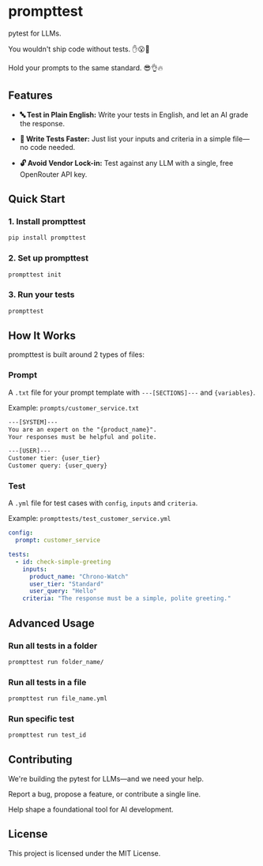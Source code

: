 # prompttest

pytest for LLMs.

You wouldn't ship code without tests. ✋😮🤚

Hold your prompts to the same standard. 😎👌🔥

## Features

- **🔤 Test in Plain English:** Write your tests in English, and let an AI grade the response.

- **🚀 Write Tests Faster:** Just list your inputs and criteria in a simple file—no code needed.

- **🔓 Avoid Vendor Lock-in:** Test against any LLM with a single, free OpenRouter API key.

## Quick Start

### 1. Install prompttest

```bash
pip install prompttest
```

### 2. Set up prompttest

```bash
prompttest init
```

### 3. Run your tests

```bash
prompttest
```

## How It Works

prompttest is built around 2 types of files:

### Prompt

A `.txt` file for your prompt template with `---[SECTIONS]---` and `{variables}`.

Example: `prompts/customer_service.txt`

```txt
---[SYSTEM]---
You are an expert on the "{product_name}".
Your responses must be helpful and polite.

---[USER]---
Customer tier: {user_tier}
Customer query: {user_query}
```

### Test

A  `.yml` file for test cases with `config`, `inputs` and `criteria`.

Example: `prompttests/test_customer_service.yml`

```yaml
config:
  prompt: customer_service

tests:
  - id: check-simple-greeting
    inputs:
      product_name: "Chrono-Watch"
      user_tier: "Standard"
      user_query: "Hello"
    criteria: "The response must be a simple, polite greeting."
```

## Advanced Usage

### Run all tests in a folder

```bash
prompttest run folder_name/
```

### Run all tests in a file

```bash
prompttest run file_name.yml
```

### Run specific test

```bash
prompttest run test_id
```

## Contributing

We're building the pytest for LLMs—and we need your help.

Report a bug, propose a feature, or contribute a single line.

Help shape a foundational tool for AI development.

## License

This project is licensed under the MIT License.
